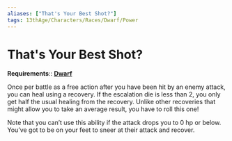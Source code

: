 ```yaml
---
aliases: ["That's Your Best Shot?"]
tags: 13thAge/Characters/Races/Dwarf/Power
---
```

# That's Your Best Shot?

__Requirements__:: [**Dwarf**](../2-Dwarf.md)

Once per battle as a free action after you have been hit by an enemy attack, you can heal using a recovery. If the escalation die is less than 2, you only get half the usual healing from the recovery. Unlike other recoveries that might allow you to take an average result, you have to roll this one!

Note that you can’t use this ability if the attack drops you to 0 hp or below. You’ve got to be on your feet to sneer at their attack and recover.
